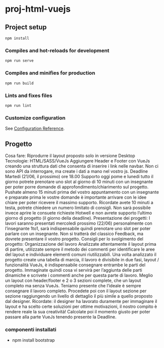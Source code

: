 # proj-html-vuejs

## Project setup
```
npm install
```

### Compiles and hot-reloads for development
```
npm run serve
```

### Compiles and minifies for production
```
npm run build
```

### Lints and fixes files
```
npm run lint
```

### Customize configuration
See [Configuration Reference](https://cli.vuejs.org/config/).

## Progetto
Cosa fare:
Riprodurre il layout proposto solo in versione Desktop
Tecnologie:
HTML/SASS/VueJs Aggiungere Header e Footer con VueJs creando una struttura dati che consenta di inserire i link nelle navbar.
Non ci sono API da interrogare, ma create i dati a mano nel vostro js.
Deadline
Martedi (21/06, il prossimo) ore 18.00
Supporto
oggi pome e lunedi tutto il giorno
potrete prenotare uno slot al giorno di 10 minuti con un insegnante per poter porre domande di approfondimento/chiarimento sul progetto.
Pushate almeno 15 minuti prima del vostro appuntamento con un insegnante e preparate prima le vostre domande è importante arrivare con le idee chiare per poter ricevere il massimo supporto.
Ricordate avete 10 minuti a testa, potrete chiedere un numero limitato di consigli.
Non sarà possibile invece aprire le consuete richieste Hotwell e non avrete supporto l’ultimo giorno di progetto (il giorno della deadline).
Presentazione dei progetti:
I lavori saranno presentati mercoledi prossimo (22/06) personalmente con l’insegnante 1to1,
sarà indispensabile quindi prenotare uno slot per poter parlare con un insegnante.
Non si tratterà del classico Feedback, ma dovrete presentare il vostro progetto.
Consigli per lo svolgimento del progetto:
Organizzazione del lavoro
Analizzate attentamente il layout prima di partire, utilizzate sempre il metodo dei commenti per identificare le aree del layout e individuare elementi comuni riutilizzabili.
Una volta analizzato il progetto create una tabella di marcia, il lavoro è divisibile in due fasi, layout / funzionalità VueJs, è indispensabile consegnare entrambe le parti del progetto.
Immaginate quindi cosa vi servirà per l’aggiunta delle parti dinamiche e scrivete i commenti anche per questa parte di lavoro.
Meglio un layout con header/footer e 2 o 3 sezioni complete, che un layout completo ma senza VueJs.
Teniamo presente che l’ideale è sempre consegnare il lavoro completo.
Procedete poi con il layout sezione per sezione raggiungendo un livello di dettaglio il più simile a quello proposto dal designer.
Ricordate: il designer ha lavorato duramente per immaginare il layout e ha scelto certe soluzioni per ottime motivazioni, il nostro compito è rendere reale la sua creatività!
Calcolate poi il momento giusto per poter passare alla parte VueJs tenendo presente la Deadline.

### componenti installati

- npm install bootstrap
